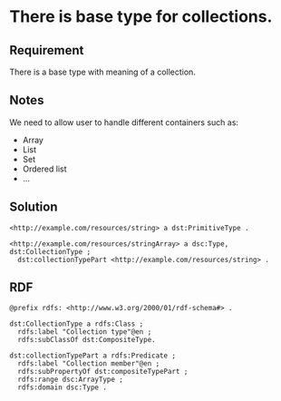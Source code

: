 # There is base type for collections.

## Requirement
There is a base type with meaning of a collection.

## Notes
We need to allow user to handle different containers such as:
- Array
- List
- Set
- Ordered list
- ...

## Solution
```Turtle
<http://example.com/resources/string> a dst:PrimitiveType .

<http://example.com/resources/stringArray> a dsc:Type, dst:CollectionType ;
  dst:collectionTypePart <http://example.com/resources/string> .
```

## RDF
```Turtle
@prefix rdfs: <http://www.w3.org/2000/01/rdf-schema#> .

dst:CollectionType a rdfs:Class ;
  rdfs:label "Collection type"@en ;
  rdfs:subClassOf dst:CompositeType.

dst:collectionTypePart a rdfs:Predicate ;
  rdfs:label "Collection member"@en ;
  rdfs:subPropertyOf dst:compositeTypePart ;
  rdfs:range dsc:ArrayType ;
  rdfs:domain dsc:Type .
```
